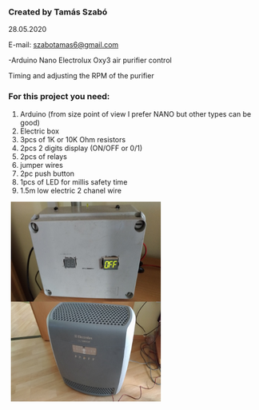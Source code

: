 <h3>Created by Tamás Szabó</h3>

  28.05.2020

  E-mail: szabotamas6@gmail.com
  
  -Arduino Nano Electrolux Oxy3 air purifier control
  
  <p>Timing and adjusting the RPM of the purifier</p>
        
  
  <h3>For this project you need:</h3>
  <ol>
   <li>Arduino (from size point of view I prefer NANO but other types can be good)</li>
   <li>Electric box</li>
   <li>3pcs of 1K or 10K Ohm resistors</li>
   <li>2pcs 2 digits display (ON/OFF or 0/1)</li>
   <li>2pcs of relays</li>
   <li>jumper wires</li>
   <li>2pc push button</li>
   <li>1pcs of LED for millis safety time</li>
   <li>1.5m low electric 2 chanel wire</li>
</ol>

<div>
<img src="img/air_re.jpg" width="300" height="200" align="middle" hspace="5">
<img src="img/air2_re.jpg" width="300" height="200" align="middle" hspace="5">
<p></p>   
</div>
